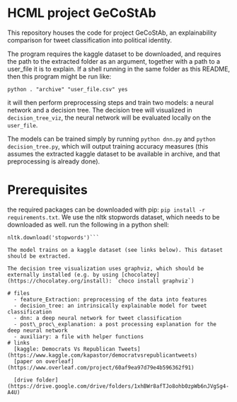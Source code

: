 # HCML project GeCoStAb

This repository houses the code for project GeCoStAb, an explainability comparison for tweet classification into political identity. 

The program requires the kaggle dataset to be downloaded, and requires the path to the extracted folder as an argument, together with a path to a user_file it is to explain. If a shell running in the same folder as this README, then this program might be run like: 

```
python . "archive" "user_file.csv" yes
```

it will then perform preprocessing steps and train two models: a neural network and a decision tree. The decision tree will visualized in `decision_tree_viz`, the neural network will be evaluated locally on the `user_file`. 

The models can be trained simply by running `python dnn.py` and `python decision_tree.py`, which will output training accuracy measures (this assumes the extracted kaggle dataset to be available in archive, and that preprocessing is already done). 

# Prerequisites

the required packages can be downloaded with pip: `pip install -r requirements.txt`. 
We use the nltk stopwords dataset, which needs to be downloaded as well. run the following in a python shell: 

```import nltk
nltk.download('stopwords')```

The model trains on a kaggle dataset (see links below). This dataset should be extracted. 

The decision tree visualization uses graphviz, which should be externally installed (e.g. by using [chocolatey](https://chocolatey.org/install): `choco install graphviz`)

# files
  - feature_Extraction: preprocessing of the data into features 
  - decision_tree: an intrinsically explainable model for tweet classification
  - dnn: a deep neural network for tweet classification
  - post\_proc\_explanation: a post processing explanation for the deep neural network
  - auxiliary: a file with helper functions
# links
  [kaggle: Democrats Vs Republican Tweets](https://www.kaggle.com/kapastor/democratvsrepublicantweets)
  [paper on overleaf](https://www.overleaf.com/project/60af9ea97d79e4b596362f91) 
  
  [drive folder](https://drive.google.com/drive/folders/1xhBWr8afTJo8ohb0zpWb6nJVgSg4-A4U)
  
